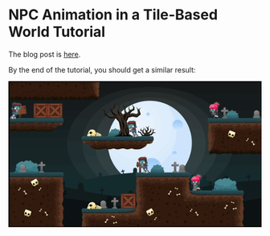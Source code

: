 # NPC Animation in a Tile-Based World Tutorial

The blog post is [here]().

By the end of the tutorial, you should get a similar result:

![Final](/assets/final.gif)
